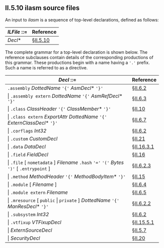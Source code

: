 ## II.5.10 ilasm source files

An input to _ilasm_ is a sequence of top-level declarations, defined as follows:

 | _ILFile_ ::= | Reference
 | ---- | ----
 |  _Decl_* | §[II.5.10](ii.5.10-ilasm-source-files.md)

The complete grammar for a top-level declaration is shown below. The reference subclauses contain details of the corresponding productions of this grammar. These productions begin with a name having a `'.'` prefix. Such a name is referred to as a directive.

 | _Decl_ ::= | Reference
 | ---- | ----
 | `.assembly` _DottedName_ `'{'` _AsmDecl_* `'}'` | §[II.6.2](ii.6.2-defining-an-assembly.md)
 | \| `.assembly extern` _DottedName_ `'{'` _AsmRefDecl_* `'}'` | §[II.6.3](ii.6.3-referencing-assemblies.md)
 | \| `.class` _ClassHeader_ `'{'` _ClassMember_* `'}'` | §[II.10](#todo-missing-hyperlink)
 | \| `.class extern` _ExportAttr_ _DottedName_ `'{'` _ExternClassDecl_* `'}'` | §[II.6.7](ii.6.7-exported-type-definitions.md)
 | \| `.corflags` _Int32_ | §[II.6.2](ii.6.2-defining-an-assembly.md)
 | \| `.custom` _CustomDecl_ | §[II.21](ii.21-custom-attributes.md)
 | \| `.data` _DataDecl_ | §[II.16.3.1](ii.16.3.1-data-declaration.md)
 | \| `.field` _FieldDecl_ | §[II.16](ii.16-defining-and-referencing-fields.md)
 | \| `.file` [ `nometadata` ] _Filename_ `.hash` `'='` `'('` _Bytes_ `')'` [ `.entrypoint` ] | §[II.6.2.3](ii.6.2.3-associating-files-with-an-assembly.md)
 | \| `.method` _MethodHeader_ `'{'` _MethodBodyItem_* `'}'` | §[II.15](#todo-missing-hyperlink)
 | \| `.module` [ _Filename_ ] | §[II.6.4](ii.6.4-declaring-modules.md)
 | \| `.module extern` _Filename_ | §[II.6.5](ii.6.5-referencing-modules.md)
 | \| `.mresource` [ `public`  \| `private` ] _DottedName_ `'{'` _ManResDecl_* `'}'` | §[II.6.2.2](ii.6.2.2-manifest-resources.md)
 | \| `.subsystem` _Int32_ | §[II.6.2](ii.6.2-defining-an-assembly.md)
 | \| `.vtfixup` _VTFixupDecl_ | §[II.15.5.1](#todo-missing-hyperlink)
 | \| _ExternSourceDecl_ | §[II.5.7](ii.5.7-source-line-information.md)
 | \| _SecurityDecl_ | §[II.20](ii.20-declarative-security.md)
